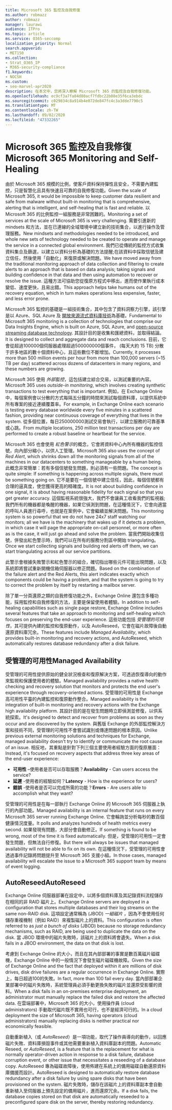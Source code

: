```yaml
---
title: Microsoft 365 監控及自我修復
ms.author: robmazz
author: robmazz
manager: laurawi
audience: ITPro
ms.topic: article
ms.service: O365-seccomp
localization_priority: Normal
search.appverid:
- MET150
ms.collection:
- Strat_O365_IP
- M365-security-compliance
f1.keywords:
- NOCSH
ms.custom:
- seo-marvel-apr2020
description: 在本文中，您將深入瞭解 Microsoft 365 的監控及自我修復功能。
ms.openlocfilehash: ec9cf3a7fa84d80acf7fdbc22b08e35f6ca3ebdc
ms.sourcegitcommit: c029834c8a914b4e072de847fc4c3a3dde7790c5
ms.translationtype: MT
ms.contentlocale: zh-TW
ms.lasthandoff: 09/02/2020
ms.locfileid: "47332265"
---
```

# <a name="microsoft-365-monitoring-and-self-healing"></a><span data-ttu-id="6640a-103">Microsoft 365 監控及自我修復</span><span class="sxs-lookup"><span data-stu-id="6640a-103">Microsoft 365 Monitoring and Self-Healing</span></span>

<span data-ttu-id="6640a-104">由於 Microsoft 365 規模的比例，使客戶資料保持彈性且安全，不需要內建監控，只是智慧化且具有快速且可靠的自我修復功能。</span><span class="sxs-lookup"><span data-stu-id="6640a-104">Given the scale of Microsoft 365, it would be impossible to keep customer data resilient and safe from malware without built-in monitoring that is comprehensive, alerting that is intelligent, and self-healing that is fast and reliable.</span></span> <span data-ttu-id="6640a-105">以 Microsoft 365 的比例監控一組服務是非常困難的。</span><span class="sxs-lookup"><span data-stu-id="6640a-105">Monitoring a set of services at the scale of Microsoft 365 is very challenging.</span></span> <span data-ttu-id="6640a-106">需要引進新的 mindsets 和方法，並在已連線的全域環境中建立新的技術集合，以進行操作及管理服務。</span><span class="sxs-lookup"><span data-stu-id="6640a-106">New mindsets and methodologies needed to be introduced, and whole new sets of technology needed to be created to operate and manage the service in a connected global environment.</span></span> <span data-ttu-id="6640a-107">我們已從傳統的監控方式收集資料集合及篩選，以建立以資料分析為基礎的方法提醒;在該資料中採取信號及建立信任，然後使用「自動化」來復原或解決問題。</span><span class="sxs-lookup"><span data-stu-id="6640a-107">We have moved away from the traditional monitoring approach of data collection and filtering to create alerts to an approach that is based on data analysis; taking signals and building confidence in that data and then using automation to recover or resolve the issue.</span></span> <span data-ttu-id="6640a-108">這種方法可協助您從復原方程式中移出，進而使作業執行成本變低、速度更快，且易出錯。</span><span class="sxs-lookup"><span data-stu-id="6640a-108">This approach helps take humans out of the recovery equation, which in turn makes operations less expensive, faster, and less error prone.</span></span> 

<span data-ttu-id="6640a-109">Microsoft 365 監控的基礎是一組技術集合，其中包含了資料洞察力引擎，該引擎是以 Azure、SQL Azure 及 [開放來源流式資料庫技術](https://cassandra.apache.org/)為基礎。</span><span class="sxs-lookup"><span data-stu-id="6640a-109">Fundamental to Microsoft 365 monitoring is a collection of technologies that comprise our Data Insights Engine, which is built on Azure, SQL Azure, and [open-source streaming database technology](https://cassandra.apache.org/).</span></span> <span data-ttu-id="6640a-110">其設計目的是收集和匯總資料，並取得結論。</span><span class="sxs-lookup"><span data-stu-id="6640a-110">It is designed to collect and aggregate data and reach conclusions.</span></span> <span data-ttu-id="6640a-111">目前，它會從超過100000個伺服器處理超過500000000個事件， (每天大約 15 TB) 分散于許多地區的數十個資料中心，且這些數位不斷增加。</span><span class="sxs-lookup"><span data-stu-id="6640a-111">Currently, it processes more than 500 million events per hour from more than 100,000 servers (~15 TB per day) scattered across dozens of datacenters in many regions, and these numbers are growing.</span></span> 

<span data-ttu-id="6640a-112">Microsoft 365 使用 *外部監控*，這包括建立綜合交易，以測試重要的內容。</span><span class="sxs-lookup"><span data-stu-id="6640a-112">Microsoft 365 uses *outside-in monitoring*, which involves creating synthetic transactions to test everything that is important.</span></span> <span data-ttu-id="6640a-113">例如，在 Exchange Online 中，每個案例會以分散的方式每隔五分鐘的時間來測試每個資料庫，以提供系統中所有專案的接近連續覆蓋率。</span><span class="sxs-lookup"><span data-stu-id="6640a-113">For example, in Exchange Online each scenario is testing every database worldwide every five minutes in a scattered fashion, providing near continuous coverage of everything that lives in the system.</span></span> <span data-ttu-id="6640a-114">從多個位置，每日250000000測試交易會執行，以建立服務的可靠基準或心跳。</span><span class="sxs-lookup"><span data-stu-id="6640a-114">From multiple locations, 250 million test transactions per day are performed to create a robust baseline or heartbeat for the service.</span></span> 

<span data-ttu-id="6640a-115">Microsoft 365 也會使用 *紅色警示*的概念，它會將資料中心內所有機器的監控信號，向內部分縮小，以供人工管理。</span><span class="sxs-lookup"><span data-stu-id="6640a-115">Microsoft 365 also uses the concept of *Red Alert*, which shrinks down all the monitoring signals from all of the machines in our datacenters to something manageable by a human being.</span></span> <span data-ttu-id="6640a-116">此概念非常簡單：若有多個信號發生問題，則必須有一些問題。</span><span class="sxs-lookup"><span data-stu-id="6640a-116">The concept is quite simple: If something is happening across multiple signals, there must be something going on.</span></span> <span data-ttu-id="6640a-117">它不是要在一個信號中建立信任，因此，每個信號都有合理的逼真度，使您獲得更高的精確度。</span><span class="sxs-lookup"><span data-stu-id="6640a-117">It is not about building confidence in one signal, it is about having reasonable fidelity for each signal so that you get greater accuracy.</span></span> <span data-ttu-id="6640a-118">這個監視系統很強大，我們不會讓員工收看我們的監視器;我們所有的機器都是喚醒的機器，如果它偵測到問題，在這種情況下，它會向適當的呼叫人員進行尋呼，也就是在案例中，它會繼續並解決問題。</span><span class="sxs-lookup"><span data-stu-id="6640a-118">This monitoring system is so powerful that we do not have 24x7 staff watching our monitors; all we have is the machinery that wakes up if it detects a problem, in which case it will page the appropriate on-call personnel, or more often as is the case, it will just go ahead and solve the problem.</span></span> <span data-ttu-id="6640a-119">當我們開始收集信號，併發出紅色警示時，我們可以在所有的服務分割區中開始 triangulating。</span><span class="sxs-lookup"><span data-stu-id="6640a-119">Once we start collecting signals and building red alerts off them, we can start triangulating across all our service partitions.</span></span> 

<span data-ttu-id="6640a-120">此警示會根據失敗警示和紅色警示的組合，確切指出哪些元件可能出現問題，以及系統即將嘗試重新開機信箱伺服器以修正問題。</span><span class="sxs-lookup"><span data-stu-id="6640a-120">Based on the combination of the failure alert and the Red Alerts, this alert indicates exactly which components could be having a problem, and that the system is going to try to correct the problem by itself by restarting a mailbox server.</span></span> 

<span data-ttu-id="6640a-121">除了單一分頁還原之類的自我修復功能之外，Exchange Online 還包含多種功能，採用監控和自我修復的方法，主要是保留使用者體驗。</span><span class="sxs-lookup"><span data-stu-id="6640a-121">In addition to self-healing capabilities such as single page restore, Exchange Online includes several features that take an approach to monitoring and self-healing which focuses on preserving the end-user experience.</span></span> <span data-ttu-id="6640a-122">這些功能包括 *受管理的可用性*，其可提供內建的監控和復原動作，以及 AutoReseed，它會在磁片故障後自動還原資料庫冗余。</span><span class="sxs-lookup"><span data-stu-id="6640a-122">These features include *Managed Availability*, which provides built-in monitoring and recovery actions, and AutoReseed, which automatically restores database redundancy after a disk failure.</span></span> 

## <a name="managed-availability"></a><span data-ttu-id="6640a-123">受管理的可用性</span><span class="sxs-lookup"><span data-stu-id="6640a-123">Managed Availability</span></span> 

<span data-ttu-id="6640a-124">受管理的可用性提供原始的健全狀況檢查和復原解決方案，可透過恢復導向的動作來監視和保護使用者的體驗。</span><span class="sxs-lookup"><span data-stu-id="6640a-124">Managed availability provides a native health checking and recovery solution that monitors and protects the end user's experience through recovery-oriented actions.</span></span> <span data-ttu-id="6640a-125">受管理的可用性是 Exchange 高可用性平臺的內建監控和復原動作整合。</span><span class="sxs-lookup"><span data-stu-id="6640a-125">Managed availability is the integration of built-in monitoring and recovery actions with the Exchange high availability platform.</span></span> <span data-ttu-id="6640a-126">其設計目的是在發生問題時立即偵測並修復，以供系統探索。</span><span class="sxs-lookup"><span data-stu-id="6640a-126">It's designed to detect and recover from problems as soon as they occur and are discovered by the system.</span></span> <span data-ttu-id="6640a-127">與舊版 Exchange 的外部監控解決方案和技術不同，受管理的可用性不會嘗試識別或傳達問題的根本原因。</span><span class="sxs-lookup"><span data-stu-id="6640a-127">Unlike previous external monitoring solutions and techniques for Exchange, managed availability doesn't try to identify or communicate the root cause of an issue.</span></span> <span data-ttu-id="6640a-128">相反地，其重點是針對下列三個主要使用者經驗方面的復原層面：</span><span class="sxs-lookup"><span data-stu-id="6640a-128">Instead, it's focused on recovery aspects that address three key areas of the end-user experience:</span></span>

- <span data-ttu-id="6640a-129">**可用性** –使用者是否可以存取服務？</span><span class="sxs-lookup"><span data-stu-id="6640a-129">**Availability** - Can users access the service?</span></span> 
- <span data-ttu-id="6640a-130">**延遲** -使用者的經驗如何？</span><span class="sxs-lookup"><span data-stu-id="6640a-130">**Latency** - How is the experience for users?</span></span> 
- <span data-ttu-id="6640a-131">**錯誤** -使用者是否可以完成所需的功能？</span><span class="sxs-lookup"><span data-stu-id="6640a-131">**Errors** - Are users able to accomplish what they want?</span></span> 

<span data-ttu-id="6640a-132">受管理的可用性是在每一部執行 Exchange Online 的 Microsoft 365 伺服器上執行的內部功能。</span><span class="sxs-lookup"><span data-stu-id="6640a-132">Managed availability is an internal feature that runs on every Microsoft 365 server running Exchange Online.</span></span> <span data-ttu-id="6640a-133">它會輪詢並分析每秒的數百個健康情況度量。</span><span class="sxs-lookup"><span data-stu-id="6640a-133">It polls and analyzes hundreds of health metrics every second.</span></span> <span data-ttu-id="6640a-134">如果發現有問題，大部分會自動修正。</span><span class="sxs-lookup"><span data-stu-id="6640a-134">If something is found to be wrong, most of the time it is fixed automatically.</span></span> <span data-ttu-id="6640a-135">但是，受管理的可用性一定會發生問題，但無法自行修復。</span><span class="sxs-lookup"><span data-stu-id="6640a-135">But there will always be issues that managed availability will not be able to fix on its own.</span></span> <span data-ttu-id="6640a-136">在這種情況下，受管理的可用性會透過事件記錄將問題提升至 Microsoft 365 支援小組。</span><span class="sxs-lookup"><span data-stu-id="6640a-136">In those cases, managed availability will escalate the issue to a Microsoft 365 support team by means of event logging.</span></span>

## <a name="autoreseed"></a><span data-ttu-id="6640a-137">AutoReseed</span><span class="sxs-lookup"><span data-stu-id="6640a-137">AutoReseed</span></span>

<span data-ttu-id="6640a-138">Exchange Online 伺服器部署在設定中，以將多個資料庫及其記錄資料流程儲存在相同的非 RAID 磁片上。</span><span class="sxs-lookup"><span data-stu-id="6640a-138">Exchange Online servers are deployed in a configuration that stores multiple databases and their log streams on the same non-RAID disk.</span></span> <span data-ttu-id="6640a-139">這項設定通常稱為 (JBOD) *一組磁片* ，因為不會使用任何儲存重複機制（例如 RAID）來複製磁片上的資料。</span><span class="sxs-lookup"><span data-stu-id="6640a-139">This configuration is often referred to as *just a bunch of disks* (JBOD) because no storage redundancy mechanisms, such as RAID, are being used to duplicate the data on the disk.</span></span> <span data-ttu-id="6640a-140">當 JBOD 環境中的磁片失敗時，該磁片上的資料將會遺失。</span><span class="sxs-lookup"><span data-stu-id="6640a-140">When a disk fails in a JBOD environment, the data on that disk is lost.</span></span> 

<span data-ttu-id="6640a-141">考慮到 Exchange Online 的大小，而且在其內部部署的事實是數百萬磁片磁碟機，Exchange Online 中的一般情況下會發生磁片磁碟機故障。</span><span class="sxs-lookup"><span data-stu-id="6640a-141">Given the size of Exchange Online and the fact that deployed within it are millions of disk drives, disk drive failures are a regular occurrence in Exchange Online.</span></span> <span data-ttu-id="6640a-142">實際上，每日超過100的失敗。</span><span class="sxs-lookup"><span data-stu-id="6640a-142">In fact, more than 100 fail every day.</span></span> <span data-ttu-id="6640a-143">當內部部署企業部署中的磁片失敗時，系統管理員必須手動更換失敗的磁片並還原受影響的資料。</span><span class="sxs-lookup"><span data-stu-id="6640a-143">When a disk fails in an on-premises enterprise deployment, an administrator must manually replace the failed disk and restore the affected data.</span></span> <span data-ttu-id="6640a-144">在雲端部署中，Microsoft 365 的大小，使用操作員 (cloud administrators) 手動取代磁片既不實用也可行，也不是經濟可行的。</span><span class="sxs-lookup"><span data-stu-id="6640a-144">In a cloud deployment the size of Microsoft 365, having operators (cloud administrators) manually replacing disks is neither practical nor economically feasible.</span></span> 

<span data-ttu-id="6640a-145">自動重新植入（或 *AutoReseed*）是一項功能，取代了操作員導向的動作，以回應磁片失敗、資料庫損毀事件或其他需要重新植入資料庫副本的問題。</span><span class="sxs-lookup"><span data-stu-id="6640a-145">Automatic Reseed, or *AutoReseed*, is a feature that is the replacement for what is normally operator-driven action in response to a disk failure, database corruption event, or other issue that necessitates a reseeding of a database copy.</span></span> <span data-ttu-id="6640a-146">AutoReseed 專為磁碟故障後，使用佈建在系統上的備用磁碟自動還原資料庫備援而設計。</span><span class="sxs-lookup"><span data-stu-id="6640a-146">AutoReseed is designed to automatically restore database redundancy after a disk failure by using spare disks that have been provisioned on the system.</span></span> <span data-ttu-id="6640a-147">磁片失敗時，儲存在該磁片上的資料庫副本會自動重新植入至伺服器上預先設定的備用磁片，進而還原冗余。</span><span class="sxs-lookup"><span data-stu-id="6640a-147">If a disk fails, the database copies stored on that disk are automatically reseeded to a preconfigured spare disk on the server, thereby restoring redundancy.</span></span> 